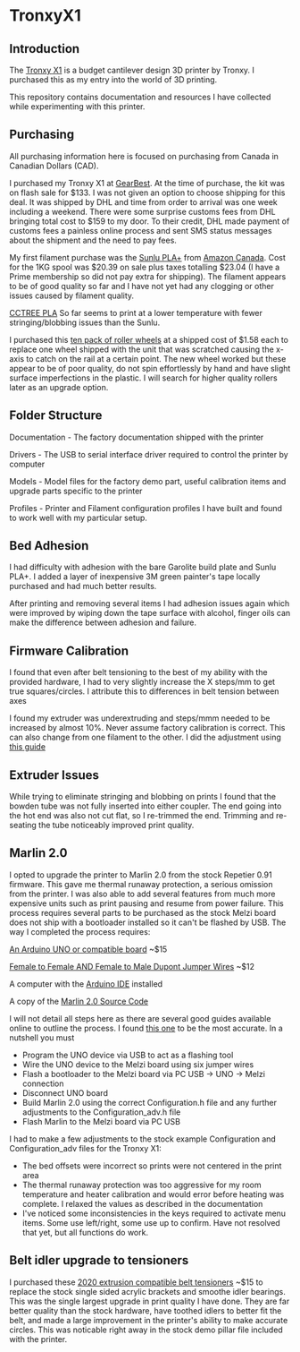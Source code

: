 # TronxyX1

## Introduction

The [Tronxy X1](http://www.tronxy.com/x-series/tronxy-x1.html) is a budget cantilever design 3D printer by Tronxy.  I purchased this as my entry into the world of 3D printing.  

This repository contains documentation and resources I have collected while experimenting with this printer.

## Purchasing

All purchasing information here is focused on purchasing from Canada in Canadian Dollars (CAD).

I purchased my Tronxy X1 at [GearBest](https://www.gearbest.com/3d-printers-3d-printer-kits/pp_494192.html).  At the time of purchase, the kit was on flash sale for $133.  I was not given an option to choose shipping for this deal.  It was shipped by DHL and time from order to arrival was one week including a weekend.  There were some surprise customs fees from DHL bringing total cost to $159 to my door.  To their credit, DHL made payment of customs fees a painless online process and sent SMS status messages about the shipment and the need to pay fees.  

My first filament purchase was the [Sunlu PLA+](http://www.sunlugw.com/pd.jsp?id=52#_pp=151_1343) from [Amazon Canada](https://www.amazon.ca/gp/product/B07FXJ6PKQ/ref=ppx_yo_dt_b_asin_title_o04_s00?ie=UTF8&psc=1).  Cost for the 1KG spool was $20.39 on sale plus taxes totalling $23.04 (I have a Prime membership so did not pay extra for shipping).  The filament appears to be of good quality so far and I have not yet had any clogging or other issues caused by filament quality.

[CCTREE PLA](https://www.amazon.ca/CCTREE-1-75mm-PLA-Printer-Filament/dp/B07737W8Y9) So far seems to print at a lower temperature with fewer stringing/blobbing issues than the Sunlu.

I purchased this [ten pack of roller wheels](https://www.amazon.ca/gp/product/B07CWM3GCM/ref=ppx_yo_dt_b_asin_title_o03_s00?ie=UTF8&psc=1) at a shipped cost of $1.58 each to replace one wheel shipped with the unit that was scratched causing the x-axis to catch on the rail at a certain point.  The new wheel worked but these appear to be of poor quality, do not spin effortlessly by hand and have slight surface imperfections in the plastic.  I will search for higher quality rollers later as an upgrade option.

## Folder Structure

Documentation - The factory documentation shipped with the printer

Drivers - The USB to serial interface driver required to control the printer by computer

Models - Model files for the factory demo part, useful calibration items and upgrade parts specific to the printer

Profiles - Printer and Filament configuration profiles I have built and found to work well with my particular setup.

## Bed Adhesion

I had difficulty with adhesion with the bare Garolite build plate and Sunlu PLA+.  I added a layer of inexpensive 3M green painter's tape locally purchased and had much better results.

After printing and removing several items I had adhesion issues again which were improved by wiping down the tape surface with alcohol, finger oils can make the difference between adhesion and failure.

## Firmware Calibration
I found that even after belt tensioning to the best of my ability with the provided hardware, I had to very slightly increase the X steps/mm to get true squares/circles.  I attribute this to differences in belt tension between axes

I found my extruder was underextruding and steps/mmm needed to be increased by almost 10%.  Never assume factory calibration is correct.  This can also change from one filament to the other.  I did the adjustment using [this guide](https://all3dp.com/2/extruder-calibration-6-easy-steps-2/)

## Extruder Issues
While trying to eliminate stringing and blobbing on prints I found that the bowden tube was not fully inserted into either coupler.  The end going into the hot end was also not cut flat, so I re-trimmed the end. Trimming and re-seating the tube noticeably improved print quality.

## Marlin 2.0
I opted to upgrade the printer to Marlin 2.0 from the stock Repetier 0.91 firmware.  This gave me thermal runaway protection, a serious omission from the printer.  I was also able to add several features from much more expensive units such as print pausing and resume from power failure.  This process requires several parts to be purchased as the stock Melzi board does not ship with a bootloader installed so it can't be flashed by USB.  The way I completed the process requires:

[An Arduino UNO or compatible board](https://www.amazon.ca/gp/product/B01MTMDT29/ref=ppx_yo_dt_b_asin_title_o04_s00?ie=UTF8&psc=1) ~$15

[Female to Female AND Female to Male Dupont Jumper Wires](https://www.amazon.ca/gp/product/B01EV70C78/ref=ppx_yo_dt_b_asin_title_o02_s00?ie=UTF8&psc=1) ~$12

A computer with the [Arduino IDE](https://www.arduino.cc/en/Main/Software) installed

A copy of the [Marlin 2.0 Source Code](http://marlinfw.org/meta/download/)

I will not detail all steps here as there are several good guides available online to outline the process.  I found [this one](https://www.instructables.com/id/Flashing-a-Bootloader-to-the-CR-10/) to be the most accurate.  In a nutshell you must

+ Program the UNO device via USB to act as a flashing tool 
+ Wire the UNO device to the Melzi board using six jumper wires
+ Flash a bootloader to the Melzi board via PC USB -> UNO -> Melzi connection
+ Disconnect UNO board
+ Build Marlin 2.0 using the correct Configuration.h file and any further adjustments to the Configuration_adv.h file
+ Flash Marlin to the Melzi board via PC USB

I had to make a few adjustments to the stock example Configuration and Configuration_adv files for the Tronxy X1:

+ The bed offsets were incorrect so prints were not centered in the print area
+ The thermal runaway protection was too aggressive for my room temperature and heater calibration and would error before heating was complete.  I relaxed the values as described in the documentation
+ I've noticed some inconsistencies in the keys required to activate menu items.  Some use left/right, some use up to confirm.  Have not resolved that yet, but all functions do work.

## Belt idler upgrade to tensioners
I purchased these [2020 extrusion compatible belt tensioners](https://www.aliexpress.com/item/4000056015276.html?spm=a2g0s.9042311.0.0.2c824c4djNLGq6) ~$15 to replace the stock single sided acrylic brackets and smoothe idler bearings.  This was the single largest upgrade in print quality I have done.  They are far better quality than the stock hardware, have toothed idlers to better fit the belt, and made a large improvement in the printer's ability to make accurate circles.  This was noticable right away in the stock demo pillar file included with the printer.